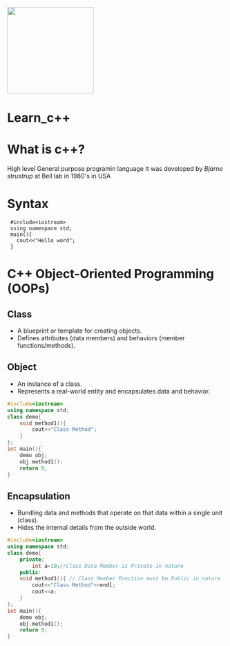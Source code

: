 <img src="https://download.logo.wine/logo/C%2B%2B/C%2B%2B-Logo.wine.png" with="400" height="200"/>


# Learn_c++

# What is c++?
  High level General purpose programin language
  It was developed by *Bjarne strustrup* at Bell lab in 1980's in USA

# Syntax
   
     #include<iostream>
     using namespace std;
     main(){
       cout<<"Hello word";
     }
# C++ Object-Oriented Programming (OOPs) 
## Class
- A blueprint or template for creating objects.
- Defines attributes (data members) and behaviors (member functions/methods).
## Object
- An instance of a class.
- Represents a real-world entity and encapsulates data and behavior.
```c++
#include<iostream>
using namespace std;
class demo{
	void method1(){
		cout<<"Class Method";
	}
};
int main(){
	demo obj;
	obj.method1();
	return 0;
}
```
## Encapsulation
- Bundling data and methods that operate on that data within a single unit (class).
- Hides the internal details from the outside world.
```c++
#include<iostream>
using namespace std;
class demo{
	private:
		int a=10;//Class Data Member is Private in nature
	public:
	void method1(){ // Class Member Function must be Public in nature
		cout<<"Class Method"<<endl;
		cout<<a;
	}
};
int main(){
	demo obj;
	obj.method1();
	return 0;
}
```
